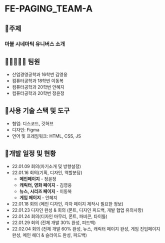 # FE-PAGING_TEAM-A 

##  🚩주제
  ### 마블 시네마틱 유니버스 소개

##  👩🏼‍🤝‍🧑🏼 팀원
  - 산업경영공학과 16학번 김영웅
  - 컴퓨터공학과 18학번 이동복
  - 컴퓨터공학과 20학번 안혜지
  - 컴퓨터공학과 20학번 정윤정


## 📏사용 기술 스택 및 도구
  - 협업: 디스코드, 깃허브
  - 디자인: Figma
  - 언어 및 프레임워크: HTML, CSS, JS

## 📆개발 일정 및 현황
  - 22.01.09 회의(자기소개 및 방향설정)
  - 22.01.16 회의(기획, 디자인, 역할분담) 
    - **메인페이지** - 정윤정
    - **캐릭터, 영화 페이지** - 김영웅
    - **뉴스, 시리즈 페이지** - 이동복
    - **게임 페이지** - 안혜지
  - 22.01.18 회의 (메인 디자인, 각자 페이지 제작시 필요한 정보)
  - 22.01.23 디자인 완성 & 회의 (폰트, 디자인 피드백, 개발 협업 유의사항)
  - 22.01.24 회의(디자인 마무리, 폰트, 파비콘, 타이틀)
  - 22.01.29 회의 (전체 개발 30% 완성, 피드백)
  - 22.02.04 회의 (전체 개발 60% 완성, 뉴스, 캐릭터 페이지 완성, 게임 진입페이지 완성, 메인 헤더 & 슬라이드 완성, 피드백)
